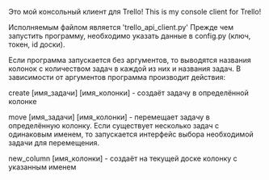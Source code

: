 Это мой консольный клиент для Trello!
This is my console client for Trello!

Исполняемым файлом является 'trello_api_client.py'
Прежде чем запустить программу, необходимо указать данные в config.py (ключ, токен, id доски).

Если программа запускается без аргументов, то выводятся названия колонок с количеством задач в каждой из них и названия задач.
В зависимости от аргументов программа производит действия:

create [имя_задачи] [имя_колонки] - создаёт задачу в определённой колонке

move [имя_задачи] [имя_колонки] - перемещает задачу в определённую колонку. Если существует несколько задач с одинаковым именем, то запускается интерфейс выбора необходимой задачи для перемещения.

new_column [имя_колонки] - создаёт на текущей доске колонку с указанным именем